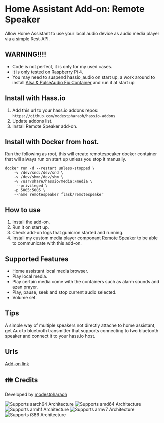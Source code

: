 # Home Assistant Add-on: Remote Speaker

Allow Home Assistant to use your local audio device as audio media player via a simple Rest-API.

## WARNING!!!!
* Code is not perfect, it is only for my used cases.
* It is only tested on Raspberry Pi 4.
* You may need to suspend hassio_audio on start up, a work around to install [Alsa & PulseAudio Fix Container](https://github.com/OPHoperHPO/hassio-addons/tree/master/pulseaudio_fix) and run it at start up

## Install with Hass.io
1. Add this url to your hass.io addons repos: \
`https://github.com/modestpharaoh/hassio-addons`
2. Update addons list.
3. Install Remote Speaker add-on.

## Install with Docker from host.
Run the following as root, this will create remotespeaker docker container that will always run on start up unless you stop it manually.

```
docker run -d --restart unless-stopped \
    -v /dev/snd:/dev/snd \
    -v /dev/shm:/dev/shm \
    -v /usr/share/hassio/media:/media \
     --privileged \
    -p 5005:5005 \
    --name remotespeaker flask/remotespeaker
```



## How to use
1. Install the add-on.
2. Run it on start up.
3. Check add-on logs that gunicron started and running.
4. Install my custom media player componant [Remote Speaker](https://github.com/modestpharaoh/hassio-custom-components/tree/main/tts_remote_speaker) to be able to communicate with this add-on.

## Supported Features
* Home assistant local media browser.
* Play local media.
* Play certain media come with the containers such as alarm sounds and azan prayer.
* Play, pause, seek and stop current audio selected.
* Volume set.


## Tips
A simple way of multiple speakers not directly attache to home assistant, get Aux to bluetooth transmitter that supports connecting to two bluetooth speaker and connect it to your hass.io host. 

## Urls
[Add-on link](https://github.com/modestpharaoh/hassio-addons/tree/master/remote_speaker)

## 👪 Credits
Developed by [modestpharaoh](https://github.com/modestpharaoh)



![Supports aarch64 Architecture][aarch64-shield] ![Supports amd64 Architecture][amd64-shield] ![Supports armhf Architecture][armhf-shield] ![Supports armv7 Architecture][armv7-shield] ![Supports i386 Architecture][i386-shield]


[aarch64-shield]: https://img.shields.io/badge/aarch64-yes-green.svg
[amd64-shield]: https://img.shields.io/badge/amd64-yes-green.svg
[armhf-shield]: https://img.shields.io/badge/armhf-yes-green.svg
[armv7-shield]: https://img.shields.io/badge/armv7-yes-green.svg
[i386-shield]: https://img.shields.io/badge/i386-yes-green.svg
